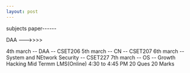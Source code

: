 ```yaml
---
layout: post
---
```



subjects paper------

DAA --->>>>

4th march -- DAA -- CSET206
5th march -- CN -- CSET207
6th march -- System and NEtwork Security -- CSET227
7th march -- OS -- Growth Hacking Mid Termm LMS(Online) 4:30 to 4:45 PM 20 Ques 20 Marks